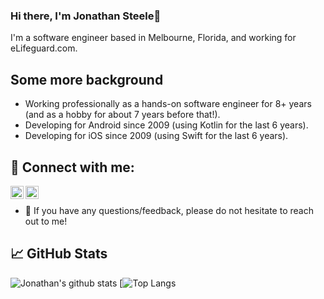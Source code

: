 ### Hi there, I'm Jonathan Steele👋 

I'm a software engineer based in Melbourne, Florida, and working for eLifeguard.com. 

## Some more background

- Working professionally as a hands-on software engineer for 8+ years (and as a hobby for about 7 years before that!).  
- Developing for Android since 2009 (using Kotlin for the last 6 years).
- Developing for iOS since 2009 (using Swift for the last 6 years).

## 🤝 Connect with me:

<a href="https://www.linkedin.com/in/jonathansoftwaredeveloper"><img align="left" src="https://raw.githubusercontent.com/yushi1007/yushi1007/main/images/linkedin.svg" alt="Jonathan Steele | LinkedIn" width="21px"/></a>
<a href="https://www.instagram.com/xfsunoles/"><img align="left" src="https://raw.githubusercontent.com/yushi1007/yushi1007/main/images/instagram.svg" alt="Jonathan Steele | Instagram" width="21px"/></a>
</br>
- 💬 If you have any questions/feedback, please do not hesitate to reach out to me!

## 📈 GitHub Stats

![Jonathan's github stats](https://github-readme-stats.vercel.app/api?username=inoles&theme=dracula&show_icons=true&count_private=true&line_height=40)
[![Top Langs](https://github-readme-stats.vercel.app/api/top-langs/?username=inoles&size_weight=0.5&count_weight=0.5)
